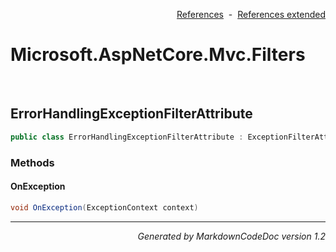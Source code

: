 <div style='text-align: right'>

[References](Index.md)&nbsp;&nbsp;-&nbsp;&nbsp;[References extended](IndexExtended.md)
</div>

# Microsoft.AspNetCore.Mvc.Filters

<br />


## ErrorHandlingExceptionFilterAttribute

```csharp
public class ErrorHandlingExceptionFilterAttribute : ExceptionFilterAttribute, IAsyncExceptionFilter, IFilterMetadata, IExceptionFilter, IOrderedFilter
```

### Methods


#### OnException

```csharp
void OnException(ExceptionContext context)
```
<hr /><div style='text-align: right'><i>Generated by MarkdownCodeDoc version 1.2</i></div>
